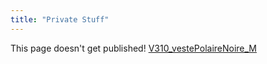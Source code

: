 ```yaml
---
title: "Private Stuff"
---
```


This page doesn't get published! [V310_vestePolaireNoire_M](notes/equipements/vetements/V310_vestePolaireNoire_M.md)